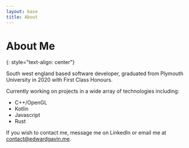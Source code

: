 ```yaml
---
layout: base
title: About
---
```


# About Me 
{: style="text-align: center"}

South west england based software developer, graduated from Plymouth University in 2020 with First Class Honours.  

Currently working on projects in a wide array of technologies including:
* C++/OpenGL
* Kotlin
* Javascript 
* Rust  

If you wish to contact me, message me on LinkedIn or email me at contact@edwardgavin.me.